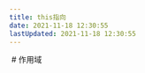 ```yaml
---
title: this指向
date: 2021-11-18 12:30:55
lastUpdated: 2021-11-18 12:30:55
---
```


<img src="">
# 作用域
